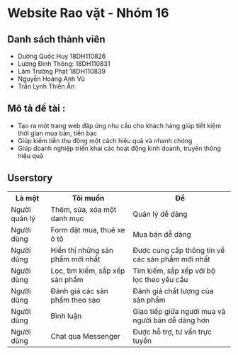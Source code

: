 # Website Rao vặt - Nhóm 16
## Danh sách thành viên
* Dương Quốc Huy 18DH110826
* Lương Đình Thông: 18DH110831
* Lâm Trường Phát 18DH110839
* Nguyễn Hoàng Anh Vũ
* Trần Lynh Thiên Ân
## Mô tả đề tài :
<ul>
    <li>Tạo ra một trang web đáp ứng nhu cầu cho khách hàng giúp tiết kiệm thời gian mua bán, tiền bạc</li>
    <li>Giúp kiếm tiền thụ động một cách hiệu quả và nhanh chóng</li>
    <li>Giúp doanh nghiệp triển khai các hoạt động kinh doanh, truyền thông hiệu quả</li>
</ul>

## Userstory
<table>
	<tr>
		<th>Là một</th>
		<th>Tôi muốn</th>
		<th>Để</th>
 	</tr>
 	<tr>
  		<td>Người quản lý</td>
   		<td>Thêm, sửa, xóa một danh mục</td>
		<td>Quản lý dễ dàng</td>
 	</tr>
	<tr>
  		<td>Người dùng</td>
   		<td>Form đặt mua, thuê xe ô tô</td>
		<td>Mua bán dễ dàng</td>
 	</tr>
	<tr>
  		<td>Người dùng</td>
   		<td>Hiển thị những sản phẩm mới nhất</td>
		<td>Được cung cấp thông tin về các sản phẩm mới nhất</td>
 	</tr>
     	<tr>
  		<td>Người dùng</td>
   		<td>Lọc, tìm kiếm, sắp xếp sản phẩm</td>
		<td>Tìm kiếm, sắp xếp với bộ lọc theo yêu cầu</td>
 	</tr>
	<tr>
  		<td>Người dùng</td>
   		<td>Đánh giá các sản phẩm theo sao</td>
		<td>Đánh giá chất lượng của sản phẩm</td>
 	</tr>
        <tr>
  		<td>Người dùng</td>
   		<td>Bình luận</td>
		<td>Giao tiếp giữa người mua và người bán dễ dàng hơn</td>
 	</tr>
        <tr>
  		<td>Người dùng</td>
   		<td>Chat qua Messenger</td>
		<td>Được hỗ trợ, tư vấn trực tuyến </td>
 	</tr>
</table>
